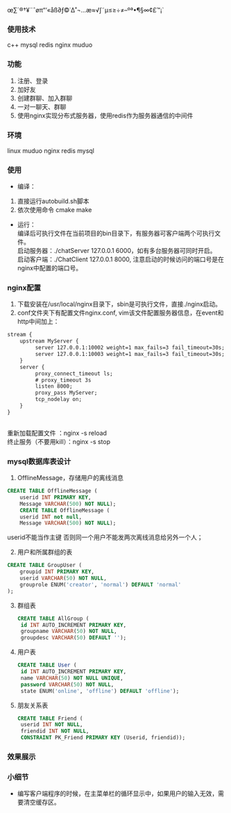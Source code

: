 œ∑´®†¥¨ˆøπ“‘«åß∂ƒ©˙∆˚¬…æ≈√∫˜µ≤≥÷≠–ºª•¶§∞¢£™¡`
### 使用技术
c++ mysql redis nginx muduo
### 功能
1. 注册、登录  
2. 加好友  
3. 创建群聊、加入群聊  
4. 一对一聊天、群聊  
5. 使用nginx实现分布式服务器，使用redis作为服务器通信的中间件

### 环境
linux
muduo
nginx
redis
mysql

### 使用
* 编译：
1. 直接运行autobuild.sh脚本
2. 依次使用命令 cmake make
* 运行：  
编译后可执行文件在当前项目的bin目录下，有服务器可客户端两个可执行文件。  
启动服务器：./chatServer 127.0.0.1 6000，如有多台服务器可同时开启。   
启动客户端：./ChatClient 127.0.0.1 8000, 注意启动的时候访问的端口号是在nginx中配置的端口号。
### nginx配置
1. 下载安装在/usr/local/nginx目录下，sbin是可执行文件，直接./nginx启动。  
2. conf文件夹下有配置文件nginx.conf, vim该文件配置服务器信息，在event和http中间加上：
```xml
stream {
    upstream MyServer {
         server 127.0.0.1:10002 weight=1 max_fails=3 fail_timeout=30s;
         server 127.0.0.1:10003 weight=1 max_fails=3 fail_timeout=30s;
    }
    server {
         proxy_connect_timeout ls;
         # proxy_timeout 3s
         listen 8000;
         proxy_pass MyServer;
         tcp_nodelay on;
    }
}  
  
```

重新加载配置文件 ：nginx -s reload  
终止服务（不要用kill）：nginx -s stop  


### mysql数据库表设计
 
1. OfflineMessage，存储用户的离线消息    
```sql
CREATE TABLE OfflineMessage (
    userid INT PRIMARY KEY,
    Message VARCHAR(500) NOT NULL);
    CREATE TABLE OfflineMessage (
    userid INT not null,
    Message VARCHAR(500) NOT NULL); 
```
userid不能当作主键 否则同一个用户不能发两次离线消息给另外一个人；  

2. 用户和所属群组的表
```sql
CREATE TABLE GroupUser (
    groupid INT PRIMARY KEY,
    userid VARCHAR(50) NOT NULL,
    grouprole ENUM('creator', 'normal') DEFAULT 'normal'
);
```
   
3. 群组表
   ```sql
   CREATE TABLE AllGroup (
    id INT AUTO_INCREMENT PRIMARY KEY,
    groupname VARCHAR(50) NOT NULL,
    groupdesc VARCHAR(50) DEFAULT '');

   ```
   
4. 用户表
   ```sql
   CREATE TABLE User (
    id INT AUTO_INCREMENT PRIMARY KEY,
    name VARCHAR(50) NOT NULL UNIQUE,
    password VARCHAR(50) NOT NULL,
    state ENUM('online', 'offline') DEFAULT 'offline');
   ```

5. 朋友关系表
   ```sql
   CREATE TABLE Friend (
    userid INT NOT NULL,
    friendid INT NOT NULL,
    CONSTRAINT PK_Friend PRIMARY KEY (Userid, friendid));
   ```
### 效果展示

### 小细节
* 编写客户端程序的时候，在主菜单栏的循环显示中，如果用户的输入无效，需要清空缓存区。
